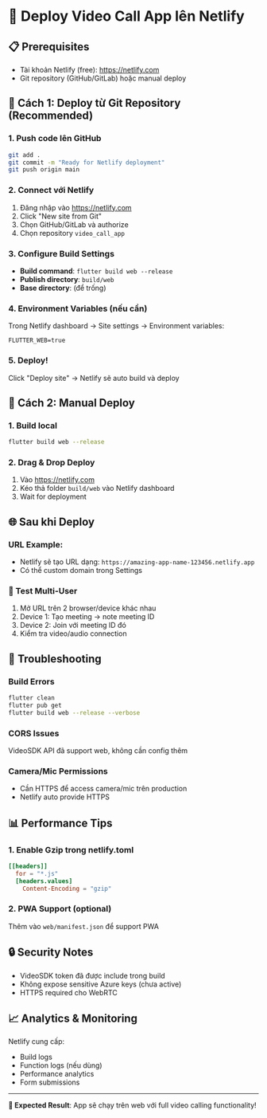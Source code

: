 # 🚀 Deploy Video Call App lên Netlify

## 📋 Prerequisites
- Tài khoản Netlify (free): https://netlify.com
- Git repository (GitHub/GitLab) hoặc manual deploy

## 🔧 Cách 1: Deploy từ Git Repository (Recommended)

### 1. Push code lên GitHub
```bash
git add .
git commit -m "Ready for Netlify deployment"
git push origin main
```

### 2. Connect với Netlify
1. Đăng nhập vào https://netlify.com
2. Click "New site from Git"
3. Chọn GitHub/GitLab và authorize
4. Chọn repository `video_call_app`

### 3. Configure Build Settings
- **Build command**: `flutter build web --release`
- **Publish directory**: `build/web`
- **Base directory**: (để trống)

### 4. Environment Variables (nếu cần)
Trong Netlify dashboard → Site settings → Environment variables:
```
FLUTTER_WEB=true
```

### 5. Deploy!
Click "Deploy site" → Netlify sẽ auto build và deploy

## 🔧 Cách 2: Manual Deploy

### 1. Build local
```bash
flutter build web --release
```

### 2. Drag & Drop Deploy
1. Vào https://netlify.com
2. Kéo thả folder `build/web` vào Netlify dashboard
3. Wait for deployment

## 🌐 Sau khi Deploy

### URL Example:
- Netlify sẽ tạo URL dạng: `https://amazing-app-name-123456.netlify.app`
- Có thể custom domain trong Settings

### 📱 Test Multi-User
1. Mở URL trên 2 browser/device khác nhau
2. Device 1: Tạo meeting → note meeting ID
3. Device 2: Join với meeting ID đó
4. Kiểm tra video/audio connection

## 🔧 Troubleshooting

### Build Errors
```bash
flutter clean
flutter pub get
flutter build web --release --verbose
```

### CORS Issues
VideoSDK API đã support web, không cần config thêm

### Camera/Mic Permissions
- Cần HTTPS để access camera/mic trên production
- Netlify auto provide HTTPS

## 📊 Performance Tips

### 1. Enable Gzip trong netlify.toml
```toml
[[headers]]
  for = "*.js"
  [headers.values]
    Content-Encoding = "gzip"
```

### 2. PWA Support (optional)
Thêm vào `web/manifest.json` để support PWA

## 🔒 Security Notes

- VideoSDK token đã được include trong build
- Không expose sensitive Azure keys (chưa active)
- HTTPS required cho WebRTC

## 📈 Analytics & Monitoring

Netlify cung cấp:
- Build logs
- Function logs (nếu dùng)
- Performance analytics
- Form submissions

---

**🎯 Expected Result**: 
App sẽ chạy trên web với full video calling functionality!
